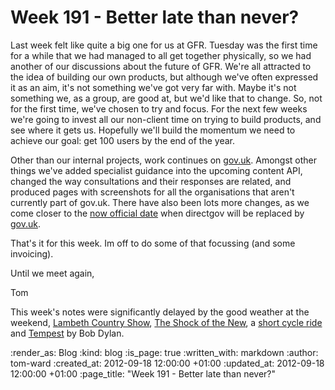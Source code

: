 Week 191 - Better late than never?
==================================

Last week felt like quite a big one for us at GFR.  Tuesday was the first time for a while that we had managed to all get together physically, so we had another of our discussions about the future of GFR.  We're all attracted to the idea of building our own products, but although we've often expressed it as an aim, it's not something we've got very far with.  Maybe it's not something we, as a group, are good at, but we'd like that to change.  So, not for the first time, we've chosen to try and focus.  For the next few weeks we're going to invest all our non-client time on trying to build products, and see where it gets us.  Hopefully we'll build the momentum we need to achieve our goal: get 100 users by the end of the year.

Other than our internal projects, work continues on [gov.uk](https://www.gov.uk).  Amongst other things we've added specialist guidance into the upcoming content API, changed the way consultations and their responses are related, and produced pages with screenshots for all the organisations that aren't currently part of gov.uk.  There have also been lots more changes, as we come closer to the [now official date](http://www.theregister.co.uk/2012/09/13/axe_to_fall_on_directgov_next_month/) when directgov will be replaced by [gov.uk](www.gov.uk).

That's it for this week.  Im off to do some of that focussing (and some invoicing).

Until we meet again,

Tom

This week's notes were significantly delayed by the good weather at the weekend, [Lambeth Country Show](http://www.lambeth.gov.uk/Country-Show/index.htm), [The Shock of the New](http://www.youtube.com/watch?v=ByIlGYQxUMY), a [short cycle ride](http://app.strava.com/rides/22011496) and [Tempest](http://en.wikipedia.org/wiki/Tempest_(Bob_Dylan_album)) by Bob Dylan.

:render_as: Blog
:kind: blog
:is_page: true
:written_with: markdown
:author: tom-ward
:created_at: 2012-09-18 12:00:00 +01:00
:updated_at: 2012-09-18 12:00:00 +01:00
:page_title: "Week 191 - Better late than never?"